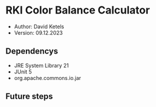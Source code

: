 # RKI Color Balance Calculator
- Author: David Ketels
- Version: 09.12.2023

## Dependencys
- JRE System Library 21
- JUnit 5
- org.apache.commons.io.jar
  
## Future steps
